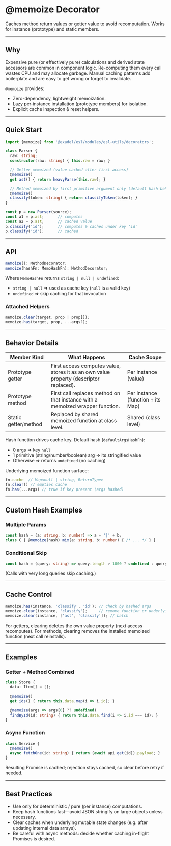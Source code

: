 # @memoize Decorator

Caches method return values or getter value to avoid recomputation. Works for instance (prototype) and static members.

---
## Why
Expensive pure (or effectively pure) calculations and derived state accessors are common in component logic. Re-computing them every call wastes CPU and may allocate garbage. Manual caching patterns add boilerplate and are easy to get wrong or forget to invalidate.

`@memoize` provides:
- Zero-dependency, lightweight memoization.
- Lazy per‑instance installation (prototype members) for isolation.
- Explicit cache inspection & reset helpers.

---
## Quick Start
```ts
import {memoize} from '@exadel/esl/modules/esl-utils/decorators';

class Parser {
  raw: string;
  constructor(raw: string) { this.raw = raw; }

  // Getter memoized (value cached after first access)
  @memoize()
  get ast() { return heavyParse(this.raw); }

  // Method memoized by first primitive argument only (default hash behavior)
  @memoize()
  classify(token: string) { return classifyToken(token); }
}

const p = new Parser(source);
const a1 = p.ast;      // computes
const a2 = p.ast;      // cached value
p.classify('id');      // computes & caches under key 'id'
p.classify('id');      // cached
```

---
## API
```ts
memoize(): MethodDecorator;
memoize(hashFn: MemoHashFn): MethodDecorator;
```
Where `MemoHashFn` returns `string | null | undefined`:
- `string | null` => used as cache key (`null` is a valid key)
- `undefined` => skip caching for that invocation

### Attached Helpers
```ts
memoize.clear(target, prop | prop[]);
memoize.has(target, prop, ...args?);
```

---
## Behavior Details
| Member Kind | What Happens | Cache Scope |
|-------------|--------------|-------------|
| Prototype getter | First access computes value, stores it as an own value property (descriptor replaced). | Per instance (value) |
| Prototype method | First call replaces method on that instance with a memoized wrapper function. | Per instance (function + its Map) |
| Static getter/method | Replaced by shared memoized function at class level. | Shared (class level) |

Hash function drives cache key. Default hash (`defaultArgsHashFn`):
- 0 args => key `null`
- 1 primitive (string/number/boolean) arg => its stringified value
- Otherwise => returns `undefined` (no caching)

Underlying memoized function surface:
```ts
fn.cache  // Map<null | string, ReturnType>
fn.clear() // empties cache
fn.has(...args) // true if key present (args hashed)
```

---
## Custom Hash Examples
### Multiple Params
```ts
const hash = (a: string, b: number) => a + '|' + b;
class C { @memoize(hash) mix(a: string, b: number) { /* ... */ } }
```

### Conditional Skip
```ts
const hash = (query: string) => query.length > 1000 ? undefined : query;
```
(Calls with very long queries skip caching.)

---
## Cache Control
```ts
memoize.has(instance, 'classify', 'id'); // check by hashed args
memoize.clear(instance, 'classify');     // remove function or underlying cache
memoize.clear(instance, ['ast', 'classify']); // batch
```
For getters, clearing deletes the own value property (next access recomputes). For methods, clearing removes the installed memoized function (next call reinstalls).

---
## Examples
### Getter + Method Combined
```ts
class Store {
  data: Item[] = [];

  @memoize()
  get ids() { return this.data.map(i => i.id); }

  @memoize(args => args[0] ?? undefined)
  findById(id: string) { return this.data.find(i => i.id === id); }
}
```

### Async Function
```ts
class Service {
  @memoize()
  async fetchOne(id: string) { return (await api.get(id)).payload; }
}
```
Resulting Promise is cached; rejection stays cached, so clear before retry if needed.

---
## Best Practices
- Use only for deterministic / pure (per instance) computations.
- Keep hash functions fast—avoid JSON.stringify on large objects unless necessary.
- Clear caches when underlying mutable state changes (e.g. after updating internal data arrays).
- Be careful with async methods: decide whether caching in-flight Promises is desired.
